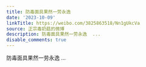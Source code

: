 ```yaml
---
title: 防毒面具果然一劳永逸
date: '2023-10-09'
linkTitle: https://weibo.com/3825863518/Nn1gUkcVa
source: 正宗毒奶菇的微博
description: 防毒面具果然一劳永逸  ...
disable_comments: true
---
```

防毒面具果然一劳永逸  ...